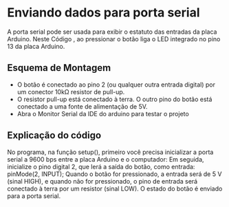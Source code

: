 # Enviando dados para porta serial 

A porta serial pode ser usada para exibir o estatuto das entradas da placa Arduino. Neste Código , ao pressionar o botão liga o LED integrado no pino 13 da placa Arduino. 

## Esquema de Montagem

* O botão é conectado ao pino 2 (ou qualquer outra entrada digital) por um conector 10kΩ resistor de pull-up. 
* O resistor pull-up está conectado à terra. O outro pino do botão está conectado a uma fonte de alimentação de 5V.
* Abra o Monitor Serial da IDE do arduino para testar o projeto
## Explicação do código 
No programa, na função setup(), primeiro você precisa inicializar a porta serial a 9600 bps entre a placa Arduino e o computador: 
Em seguida, inicialize o pino digital 2, que lerá a saída do botão, como entrada: pinMode(2, INPUT); Quando o botão for pressionado,
a entrada será de 5 V (sinal HIGH), e quando não for pressionado, o pino de entrada será conectado à terra por um resistor (sinal LOW). O estado do botão é enviado para a porta serial.
